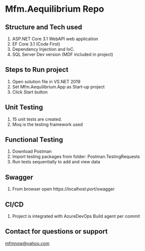 # Mfm.Aequilibrium Repo

## Structure and Tech used 
1. ASP.NET Core 3.1 WebAPI web application
2. EF Core 3.1 (Code First)
3. Dependency Injection and IoC.
4. SQL Server Dev version (MDF included in project)

## Steps to Run project
1. Open solution file in VS.NET 2019
2. Set Mfm.Aequilibrium.App as Start-up project
3. Click Start button

## Unit Testing
1. 15 unit tests are created.
2. Moq is the testing framework used

## Functional Testing
1. Download Postman 
2. Import testing packages from folder: Postman.TestingRequests
3. Run tests sequentially to add and view data

## Swagger
1. From browser open https://localhost:_port_/swagger

## CI/CD
1. Project is integrated with AzureDevOps Build agent per commit

## Contact for questions or support
mfmnow@yahoo.com
